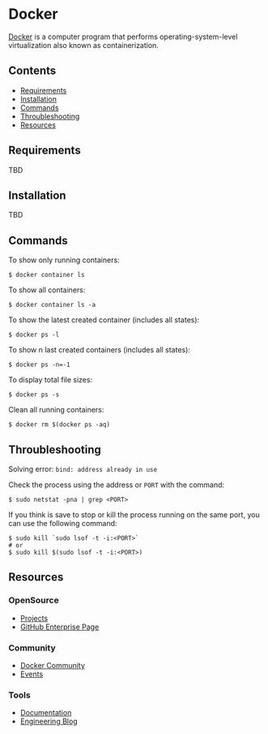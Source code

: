 # Docker

[Docker](https://www.docker.com/) is a computer program that performs operating-system-level virtualization also known as containerization.

## Contents

- [Requirements](#requirements)
- [Installation](#installation)
- [Commands](#commands)
- [Throubleshooting](#throubleshooting)
- [Resources](#resources)

## Requirements

TBD

## Installation

TBD

## Commands

To show only running containers:

```
$ docker container ls
```

To show all containers:

```
$ docker container ls -a
```

To show the latest created container (includes all states):

```
$ docker ps -l
```

To show n last created containers (includes all states):

```
$ docker ps -n=-1
```

To display total file sizes:

```
$ docker ps -s
```

Clean all running containers:

```
$ docker rm $(docker ps -aq)
```

## Throubleshooting

Solving error: `bind: address already in use`

Check the process using the address or `PORT` with the command:

```
$ sudo netstat -pna | grep <PORT>
```

If you think is save to stop or kill the process running on the same port, you can use the following command:

```
$ sudo kill `sudo lsof -t -i:<PORT>`
# or
$ sudo kill $(sudo lsof -t -i:<PORT>)
```

## Resources

### OpenSource
- [Projects](https://www.docker.com/community/open-source)
- [GitHub Enterprise Page](https://github.com/docker)

### Community
- [Docker Community](https://www.docker.com/docker-community)
- [Events](https://events.docker.com/)

### Tools
- [Documentation](https://docs.docker.com/)
- [Engineering Blog](https://engineering.docker.com/)

